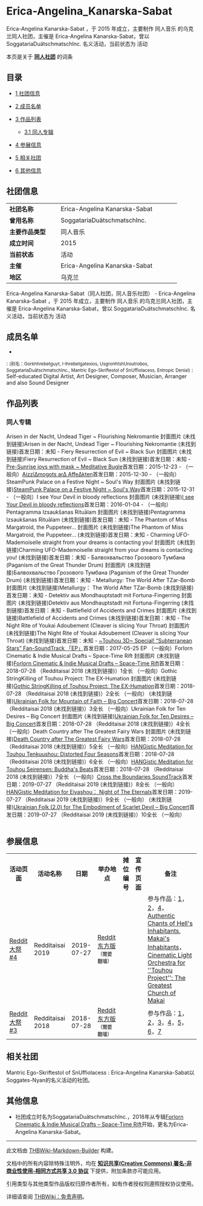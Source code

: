 # Erica-Angelina_Kanarska-Sabat

<!-- source html: G:\repos\THBWiki-Markdown-Builder\THBWikiMarkdown\Temp\main\9\9c\ns0%3AErica-Angelina_Kanarska-Sabat.html -->

Erica-Angelina Kanarska-Sabat ，于 2015 年成立，主要制作 同人音乐 的乌克兰同人社团，主催是 Erica-Angelina Kanarska-Sabat，曾以 SoggatariaDuätschmatschInc. 名义活动，当前状态为 活动

本页是关于 **[同人社团](./同人社团.md#同人社团)** 的词条

## 目录

- [1 社团信息](#社团信息)
- [2 成员名单](#成员名单)
- [3 作品列表](#作品列表)

  - [3.1 同人专辑](#同人专辑)



- [4 参展信息](#参展信息)
- [5 相关社团](#相关社团)
- [6 其他信息](#其他信息)





## 社团信息

<table><tbody><tr><td style="width:120px"><b>社团名称</b></td><td style="min-width:300px"> Erica-Angelina Kanarska-Sabat </td></tr><tr><td><b>曾用名称</b></td><td> SoggatariaDuätschmatschInc. </td></tr><tr><td><b>主要作品类型</b></td><td>同人音乐</td></tr><tr><td><b>成立时间</b></td><td>2015</td></tr><tr><td><b>当前状态</b></td><td>活动</td></tr><tr><td><b>主催</b></td><td> <a class="mw-selflink selflink">Erica-Angelina Kanarska-Sabat</a> </td></tr><tr><td><b>地区</b></td><td>乌克兰</td></tr></tbody></table>

Erica-Angelina Kanarska-Sabat（同人社团，同人音乐社团） - Erica-Angelina Kanarska-Sabat ，于 2015 年成立，主要制作 同人音乐 的乌克兰同人社团，主催是 Erica-Angelina Kanarska-Sabat，曾以 SoggatariaDuätschmatschInc. 名义活动，当前状态为 活动

## 成员名单
- 

: <small>(别名：Gorkhhrebetguyt, I-Ihrebetgatexios, UsgronhtshUroutrobos, SoggatariaDuätschmatschInc., Mantric Ego-Skriftestol of SnUffiolacess, Entropic Denial)</small>
: Self-educated Digital Artist, Art Designer, Composer, Musician, Arranger and also Sound Designer


## 作品列表

### 同人专辑
Arisen in der Nacht, Undead Tiger ~ Flourishing Nekromantie 封面图片 (未找到链接)Arisen in der Nacht, Undead Tiger ~ Flourishing Nekromantie (未找到链接)首发日期：未知 - Fiery Resurrection of Evil ~ Black Sun 封面图片 (未找到链接)Fiery Resurrection of Evil ~ Black Sun (未找到链接)首发日期：未知 - [](./Pre-Sunrise_joys_with_mask_~_Meditative_Bugle.md)[Pre-Sunrise joys with mask ~ Meditative Bugle](./Pre-Sunrise_joys_with_mask_~_Meditative_Bugle.md)首发日期：2015-12-23 - （一般向）[](./AizzīΔmogots_arΔ_AffeΔkten.md)[AizzīΔmogots arΔ AffeΔkten](./AizzīΔmogots_arΔ_AffeΔkten.md)首发日期：2015-12-30 - （一般向）SteamPunk Palace on a Festive Night ~ Soul's Way 封面图片 (未找到链接)[SteamPunk Palace on a Festive Night ~ Soul's Way](./SteamPunk_Palace_on_a_Festive_Night_~_Soul's_Way.md)首发日期：2015-12-31 - （一般向）I see Your Devil in bloody reflections 封面图片 (未找到链接)[I see Your Devil in bloody reflections](./I_see_Your_Devil_in_bloody_reflections.md)首发日期：2016-01-04 - （一般向）Pentagramma Izsaukšanas Rituālam 封面图片 (未找到链接)Pentagramma Izsaukšanas Rituālam (未找到链接)首发日期：未知 - The Phantom of Miss Margatroid, the Puppeteer... 封面图片 (未找到链接)The Phantom of Miss Margatroid, the Puppeteer... (未找到链接)首发日期：未知 - Charming UFO-Mademoiselle straight from your dreams is contacting you! 封面图片 (未找到链接)Charming UFO-Mademoiselle straight from your dreams is contacting you! (未找到链接)首发日期：未知 - Балвохвальство Грозового Тумбана (Paganism of the Great Thunder Drum) 封面图片 (未找到链接)Балвохвальство Грозового Тумбана (Paganism of the Great Thunder Drum) (未找到链接)首发日期：未知 - Metallurgy: The World After TZar-Bomb 封面图片 (未找到链接)Metallurgy： The World After TZar-Bomb (未找到链接)首发日期：未知 - Detektiv aus Mondhauptstadt mit Fortunа-Fingerring 封面图片 (未找到链接)Detektiv aus Mondhauptstadt mit Fortunа-Fingerring (未找到链接)首发日期：未知 - Battlefield of Accidents and Crimes 封面图片 (未找到链接)Battlefield of Accidents and Crimes (未找到链接)首发日期：未知 - The Night Rite of Youkai Adoubement (Cleaver is slicing Your Throat) 封面图片 (未找到链接)The Night Rite of Youkai Adoubement (Cleaver is slicing Your Throat) (未找到链接)首发日期：未知 - [](./～Touhou_3D～_Special!_“Subterranean_Stars”_Fan-SoundTrack_「EP」.md)[~Touhou 3D~ Special! “Subterranean Stars” Fan-SoundTrack 「EP」](./～Touhou_3D～_Special!_“Subterranean_Stars”_Fan-SoundTrack_「EP」.md)首发日期：2017-05-25 EP （一般向）Forlorn Cinematic &amp; Indie Musical Drafts – Space-Time Rift 封面图片 (未找到链接)[Forlorn Cinematic &amp; Indie Musical Drafts – Space-Time Rift](./Forlorn_Cinematic_&_Indie_Musical_Drafts_–_Space-Time_Rift.md)首发日期：2018-07-28 （Redditaisai 2018 (未找到链接)）1全长 （一般向）Gothic StringKilling of Touhou Project: The EX-Humation 封面图片 (未找到链接)[Gothic StringKilling of Touhou Project: The EX-Humation](./Gothic_StringKilling_of_Touhou_Project：_The_EX-Humation.md)首发日期：2018-07-28 （Redditaisai 2018 (未找到链接)）2全长 （一般向） (未找到链接)[Ukrainian Folk for Mountain of Faith – Big Concert](./Ukrainian_Folk_for_''Mountain_of_Faith''_–_Big_Concert.md)首发日期：2018-07-28 （Redditaisai 2018 (未找到链接)）3全长 （一般向）Ukrainian Folk for Ten Desires – Big Concert 封面图片 (未找到链接)[Ukrainian Folk for Ten Desires – Big Concert](./Ukrainian_Folk_for_''Ten_Desires''_–_Big_Concert.md)首发日期：2018-07-28 （Redditaisai 2018 (未找到链接)）4全长 （一般向）Death Country after The Greatest Fairy Wars 封面图片 (未找到链接)[Death Country after The Greatest Fairy Wars](./Death_Country_after_The_Greatest_Fairy_Wars.md)首发日期：2018-07-28 （Redditaisai 2018 (未找到链接)）5全长 （一般向）[](./HANGistic_Meditation_for_Touhou_Tenkuushou：_Distorted_Four_Seasons.md)[HANGistic Meditation for Touhou Tenkuushou: Distorted Four Seasons](./HANGistic_Meditation_for_Touhou_Tenkuushou：_Distorted_Four_Seasons.md)首发日期：2018-07-28 （Redditaisai 2018 (未找到链接)）6全长 （一般向）[](./HANGistic_Meditation_for_Touhou_Seirensen：_Buddha's_Beats.md)[HANGistic Meditation for Touhou Seirensen: Buddha's Beats](./HANGistic_Meditation_for_Touhou_Seirensen：_Buddha's_Beats.md)首发日期：2018-07-28 （Redditaisai 2018 (未找到链接)）7全长 （一般向）[](./Cross_the_Boundaries_SoundTrack.md)[Cross the Boundaries SoundTrack](./Cross_the_Boundaries_SoundTrack.md)首发日期：2019-07-27 （Redditaisai 2019 (未找到链接)）8全长 （一般向）[](./HANGistic_Meditation_for_Eiyashou：_Night_of_The_Eternals.md)[HANGistic Meditation for Eiyashou： Night of The Eternals](./HANGistic_Meditation_for_Eiyashou：_Night_of_The_Eternals.md)首发日期：2019-07-27 （Redditaisai 2019 (未找到链接)）9全长 （一般向） (未找到链接)[Ukrainian Folk (2.0) for The Embodiment of Scarlet Devil – Big Concert](./Ukrainian_Folk_(2.0)_for_''The_Embodiment_of_Scarlet_Devil''_–_Big_Concert.md)首发日期：2019-07-27 （Redditaisai 2019 (未找到链接)）10全长 （一般向）
<table><style data-mw-deduplicate="TemplateStyles:r686458">.mw-parser-output .simple_work{display:grid;min-height:calc(120px + 0.5rem);grid-template-columns:calc(120px + 0.5rem)1fr;grid-template-rows:auto 1fr;grid-template-areas:"cover title""cover props";overflow:hidden}.mw-parser-output .simple_work-cover{grid-area:cover;align-self:center;justify-self:center;overflow:hidden;max-width:100%;max-height:100%;padding:0.25rem;word-break:break-all}.mw-parser-output .simple_work-cover a.new{display:block;text-align:center;padding:0.25rem}.mw-parser-output .simple_work-title{grid-area:title;margin-top:0.25rem;padding-left:0.25rem;font-weight:bold}.mw-parser-output .simple_work-props{grid-area:props;padding-left:0.25rem}.mw-parser-output .simple_work-prop{margin:0.125rem 0}</style>
<link rel="mw-deduplicated-inline-style" href="mw-data:TemplateStyles:r686458">
<link rel="mw-deduplicated-inline-style" href="mw-data:TemplateStyles:r686458">

<link rel="mw-deduplicated-inline-style" href="mw-data:TemplateStyles:r686458">

<link rel="mw-deduplicated-inline-style" href="mw-data:TemplateStyles:r686458">

<link rel="mw-deduplicated-inline-style" href="mw-data:TemplateStyles:r686458">

<link rel="mw-deduplicated-inline-style" href="mw-data:TemplateStyles:r686458">
<link rel="mw-deduplicated-inline-style" href="mw-data:TemplateStyles:r686458">
<link rel="mw-deduplicated-inline-style" href="mw-data:TemplateStyles:r686458">
<link rel="mw-deduplicated-inline-style" href="mw-data:TemplateStyles:r686458">
<link rel="mw-deduplicated-inline-style" href="mw-data:TemplateStyles:r686458">
<link rel="mw-deduplicated-inline-style" href="mw-data:TemplateStyles:r686458">
<link rel="mw-deduplicated-inline-style" href="mw-data:TemplateStyles:r686458">
<link rel="mw-deduplicated-inline-style" href="mw-data:TemplateStyles:r686458">
<link rel="mw-deduplicated-inline-style" href="mw-data:TemplateStyles:r686458">

<link rel="mw-deduplicated-inline-style" href="mw-data:TemplateStyles:r686458">

<link rel="mw-deduplicated-inline-style" href="mw-data:TemplateStyles:r686458">

<link rel="mw-deduplicated-inline-style" href="mw-data:TemplateStyles:r686458">

<link rel="mw-deduplicated-inline-style" href="mw-data:TemplateStyles:r686458">

<link rel="mw-deduplicated-inline-style" href="mw-data:TemplateStyles:r686458">

<link rel="mw-deduplicated-inline-style" href="mw-data:TemplateStyles:r686458">

<link rel="mw-deduplicated-inline-style" href="mw-data:TemplateStyles:r686458">

<link rel="mw-deduplicated-inline-style" href="mw-data:TemplateStyles:r686458">

<link rel="mw-deduplicated-inline-style" href="mw-data:TemplateStyles:r686458">

<link rel="mw-deduplicated-inline-style" href="mw-data:TemplateStyles:r686458">
</table>



## 参展信息

<table><tbody><tr><th class="活动页面">活动页面</th><th class="活动名称">活动名称</th><th class="日期">日期</th><th class="举办地点">举办地点</th><th class="摊位编号">摊位编号</th><th class="宣传页面">宣传页面</th><th class="备注">备注</th></tr><tr data-row-number="1" class="row-odd"><td class="活动页面 smwtype_wpg"><span class="smw-subobject-entity"><a href="/Redditaisai#4" title="Redditaisai">Reddit大祭#4</a></span></td><td class="活动名称 smwtype_txt">Redditaisai 2019</td><td class="日期 smwtype_dat" data-sort-value="2458691.5">2019-07-27</td><td class="举办地点 smwtype_txt"><a rel="nofollow" class="external text" href="https://www.reddit.com/r/touhou/comments/ci9pax/redditaisai_2019/">Reddit东方版</a><span style="font-family: sans-serif; cursor: default; color:#555; font-size: 0.8em; bottom: 0.1em; font-weight: bold;" title="连接到需要翻墙网页">（需要翻墙）</span></td><td class="摊位编号 smwtype_txt"></td><td class="宣传页面 smwtype_lin"></td><td class="备注 smwtype_txt">参与作品：<a href="./Cross_the_Boundaries_SoundTrack.md" title="Cross the Boundaries SoundTrack">1</a>，<a href="./HANGistic_Meditation_for_Eiyashou：_Night_of_The_Eternals.md" title="HANGistic Meditation for Eiyashou： Night of The Eternals" unred="">2</a>，<a href="./Ukrainian_Folk_(2.0)_for_''The_Embodiment_of_Scarlet_Devil''_–_Big_Concert.md" title="Ukrainian Folk (2.0) for &#39;&#39;The Embodiment of Scarlet Devil&#39;&#39; – Big Concert">4</a>，<a href="/index.php?title=Authentic_Chants_of_Hell%27s_Inhabitants,_Makai%27s_Inhabitants&amp;action=edit&amp;redlink=1" class="new" title="Authentic Chants of Hell&#39;s Inhabitants, Makai&#39;s Inhabitants（页面不存在）">Authentic Chants of Hell's Inhabitants, Makai's Inhabitants</a>，<a href="/index.php?title=Cinematic_Light_Orchestra_for_%27%27Touhou_Project%27%27:_The_Greatest_Church_of_Makai&amp;action=edit&amp;redlink=1" class="new" title="Cinematic Light Orchestra for &#39;&#39;Touhou Project&#39;&#39;: The Greatest Church of Makai（页面不存在）">Cinematic Light Orchestra for ''Touhou Project'': The Greatest Church of Makai</a></td></tr><tr data-row-number="2" class="row-even"><td class="活动页面 smwtype_wpg"><span class="smw-subobject-entity"><a href="/Redditaisai#3" title="Redditaisai">Reddit大祭#3</a></span></td><td class="活动名称 smwtype_txt">Redditaisai 2018</td><td class="日期 smwtype_dat" data-sort-value="2458327.5">2018-07-28</td><td class="举办地点 smwtype_txt"><a rel="nofollow" class="external text" href="https://www.reddit.com/r/touhou/comments/91vtdl/redditaisai_2018/">Reddit东方版</a><span style="font-family: sans-serif; cursor: default; color:#555; font-size: 0.8em; bottom: 0.1em; font-weight: bold;" title="连接到需要翻墙网页">（需要翻墙）</span></td><td class="摊位编号 smwtype_txt"></td><td class="宣传页面 smwtype_lin"></td><td class="备注 smwtype_txt">参与作品：<a href="./Forlorn_Cinematic_&_Indie_Musical_Drafts_–_Space-Time_Rift.md" title="Forlorn Cinematic &amp; Indie Musical Drafts – Space-Time Rift">1</a>，<a href="./Gothic_StringKilling_of_Touhou_Project：_The_EX-Humation.md" title="Gothic StringKilling of Touhou Project： The EX-Humation" unred="">2</a>，<a href="./Ukrainian_Folk_for_''Mountain_of_Faith''_–_Big_Concert.md" title="Ukrainian Folk for &#39;&#39;Mountain of Faith&#39;&#39; – Big Concert">3</a>，<a href="./Ukrainian_Folk_for_''Ten_Desires''_–_Big_Concert.md" title="Ukrainian Folk for &#39;&#39;Ten Desires&#39;&#39; – Big Concert">4</a>，<a href="./Death_Country_after_The_Greatest_Fairy_Wars.md" title="Death Country after The Greatest Fairy Wars">5</a>，<a href="./HANGistic_Meditation_for_Touhou_Tenkuushou：_Distorted_Four_Seasons.md" title="HANGistic Meditation for Touhou Tenkuushou： Distorted Four Seasons" unred="">6</a>，<a href="./HANGistic_Meditation_for_Touhou_Seirensen：_Buddha's_Beats.md" title="HANGistic Meditation for Touhou Seirensen： Buddha&#39;s Beats" unred="">7</a></td></tr></tbody></table>



## 相关社团
Mantric Ego-Skriftestol of SnUffiolacess
: Erica-Angelina Kanarska-Sabat以Soggates-Nyan的名义活动的社团。


## 其他信息
- 社团成立时名为SoggatariaDuätschmatschInc.，2018年从专辑[Forlorn Cinematic &amp; Indie Musical Drafts – Space-Time Rift](./Forlorn_Cinematic_&_Indie_Musical_Drafts_–_Space-Time_Rift.md)开始，更名为Erica-Angelina Kanarska-Sabat。

  
  

  





---

此文档由 [THBWiki-Markdown-Builder](https://github.com/Delsin-Yu/THBWiki-Markdown-Builder) 构建。

文档中的所有内容除特殊注明外，均在 [**知识共享(Creative Commons) 署名-非商业性使用-相同方式共享 3.0 协议**](https://creativecommons.org/licenses/by-sa/3.0/deed.zh-hans) 下提供，附加条款亦可能应用。

引用类型与其他类型作品版权归原作者所有，如有作者授权则遵照授权协议使用。

详细请查阅 [THBWiki：免责声明](https://thbwiki.cc/THBWiki:%E5%85%8D%E8%B4%A3%E5%A3%B0%E6%98%8E)。

